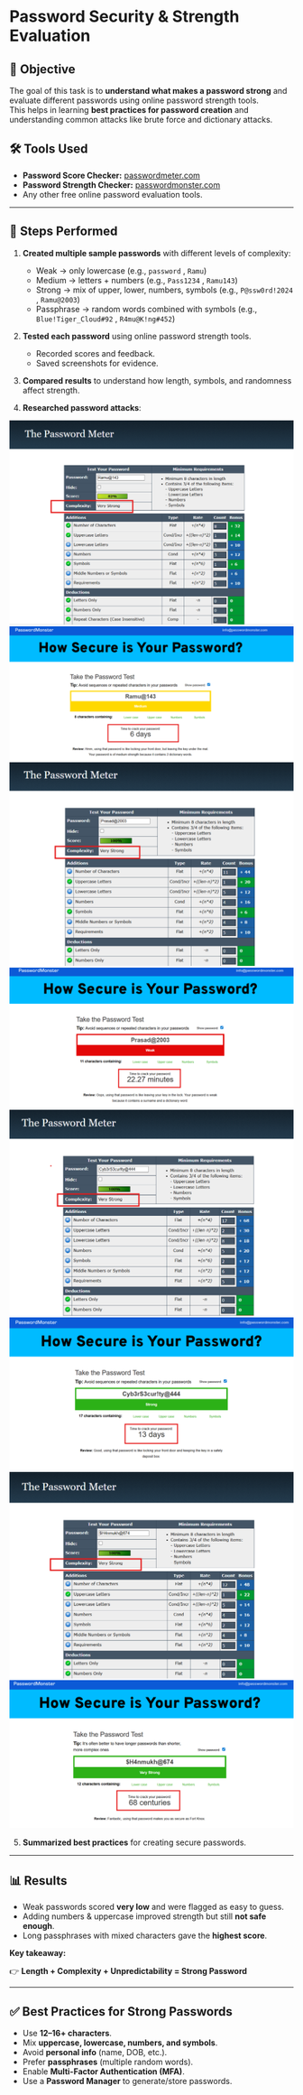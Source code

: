 # Password Security & Strength Evaluation

## 📌 Objective
The goal of this task is to **understand what makes a password strong** and evaluate different passwords using online password strength tools.  
This helps in learning **best practices for password creation** and understanding common attacks like brute force and dictionary attacks.



## 🛠 Tools Used
- **Password Score Checker:** [passwordmeter.com](https://passwordmeter.com)
- **Password Strength Checker:** [passwordmonster.com](https://www.passwordmonster.com/)
- Any other free online password evaluation tools.

---

## 📂 Steps Performed
1. **Created multiple sample passwords** with different levels of complexity:
   - Weak → only lowercase (e.g., `password` , `Ramu`)
   - Medium → letters + numbers (e.g., `Pass1234` , `Ramu143`)
   - Strong → mix of upper, lower, numbers, symbols (e.g., `P@ssw0rd!2024` , `Ramu@2003`)
   - Passphrase → random words combined with symbols (e.g., `Blue!Tiger_Cloud#92` , `R4mu@K!ng#452`)

2. **Tested each password** using online password strength tools.  
   - Recorded scores and feedback.  
   - Saved screenshots for evidence.  

3. **Compared results** to understand how length, symbols, and randomness affect strength.

4. **Researched password attacks**:

![a](images/ramu.png) ![b](images/6.png)
![c](images/prasad.png) ![d](images/22.png)
![e](images/verystrong.png) ![f](images/13.png)
![g](images/shanmukh.png) ![h](images/68.png)

5. **Summarized best practices** for creating secure passwords.

---

## 📊 Results
- Weak passwords scored **very low** and were flagged as easy to guess.  
- Adding numbers & uppercase improved strength but still **not safe enough**.  
- Long passphrases with mixed characters gave the **highest score**.  

**Key takeaway:** 

👉 **Length + Complexity + Unpredictability = Strong Password**

---

## ✅ Best Practices for Strong Passwords
- Use **12–16+ characters**.  
- Mix **uppercase, lowercase, numbers, and symbols**.  
- Avoid **personal info** (name, DOB, etc.).  
- Prefer **passphrases** (multiple random words).  
- Enable **Multi-Factor Authentication (MFA)**.  
- Use a **Password Manager** to generate/store passwords.  


